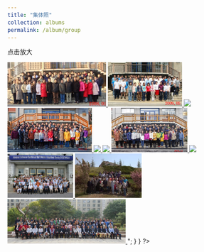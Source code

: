 ```yaml
---
title: "集体照"
collection: albums
permalink: /album/group
---
```

点击放大

<a href="../keli_photo/group/2008_1.jpg">
  <img src="../keli_photo/group/2008_1.jpg", height="100">
</a>
<a href="../keli_photo/group/2009_0526.jpg">
  <img src="../keli_photo/group/2009_0526.jpg", height="100">
</a>
<a href="../keli_photo/group/2012.11.26.jpg">
  <img src="../keli_photo/group/2012.11.26.jpg", height="100">
</a>
<a href="../keli_photo/group/2013_1223.jpg">
  <img src="../keli_photo/group/2013_1223.jpg", height="100">
</a>
<a href="../keli_photo/group/2015.9.14.jpg">
  <img src="../keli_photo/group/2015.9.14.jpg", height="100">
</a>
<a href="../keli_photo/group/2016.10.10.jpg">
  <img src="../keli_photo/group/2016.10.10.jpg", height="100">
</a>
<a href="../keli_photo/group/20141201_GroupPhoto.jpg">
  <img src="../keli_photo/group/20141201_GroupPhoto.jpg", height="100">
</a>
<a href="../keli_photo/group/IMG_6588.JPG">
  <img src="../keli_photo/group/IMG_6588.JPG", height="100">
</a>
<a href="../keli_photo/group/W020141024386453400645.jpg">
  <img src="../keli_photo/group/W020141024386453400645.jpg", height="100">
</a>
<a href="../keli_photo/group/WeChat Image_20220322205024.jpg">
  <img src="../keli_photo/group/WeChat Image_20220322205024.jpg", height="100">
</a>
<a href="../keli_photo/group/WeChat Image_20220322213943.jpg">
  <img src="../keli_photo/group/WeChat Image_20220322213943.jpg", height="100">
</a>

<?php
    $files = scandir('../keli_photo/group/');
    foreach($files as $file) {
        if($file !== "." && $file !== "..") {
            echo "<img src='$file', height='100' />";
        }
    }
?>
